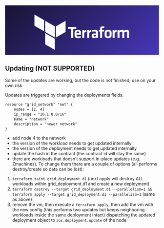 ![ ](./img//terraform_.png)

## Updating (NOT SUPPORTED)

Some of the updates are working, but the code is not finished, use on your own risk

Updates are triggered by changing the deployments fields.
```
resource "grid_network" "net" {
    nodes = [2, 4]
    ip_range = "10.1.0.0/16"
    name = "network"
    description = "newer network"
}

```

- add node 4 to the network
- the version of the workload needs to get updated internally
- the version of the deployment needs to get updated internally
- update the hash in the contract (the contract id will stay the same)
- there are workloads that doesn't support in-place updates (e.g. Zmachines). To change them there are a couple of options (all performs destroy/create so data can be lost):
1. `terraform taint grid_deployment.d1` (next apply will destroy ALL workloads within grid_deployment.d1 and create a new deployment)
2. `terraform destroy --target grid_deployment.d1 --parallelism=1 && terraform apply --target grid_deployment.d1 --parallelism=1` (same as above)
3. remove the vm, then execute a `terraform apply`, then add the vm with the new config (this performs two updates but keeps neighboring workloads inside the same deployment intact)
dispatching the updated deployment object to `zos.deployment.update` of the node 